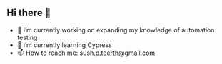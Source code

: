 ## Hi there 👋

- 🔭 I’m currently working on expanding my knowledge of automation testing
- 🌱 I’m currently learning Cypress
- 📫 How to reach me: sush.p.teerth@gmail.com
